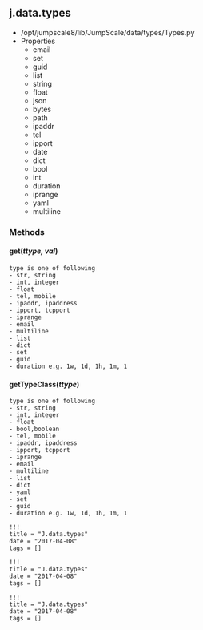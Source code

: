 <!-- toc -->
## j.data.types

- /opt/jumpscale8/lib/JumpScale/data/types/Types.py
- Properties
    - email
    - set
    - guid
    - list
    - string
    - float
    - json
    - bytes
    - path
    - ipaddr
    - tel
    - ipport
    - date
    - dict
    - bool
    - int
    - duration
    - iprange
    - yaml
    - multiline

### Methods

#### get(*ttype, val*) 

```
type is one of following
- str, string
- int, integer
- float
- tel, mobile
- ipaddr, ipaddress
- ipport, tcpport
- iprange
- email
- multiline
- list
- dict
- set
- guid
- duration e.g. 1w, 1d, 1h, 1m, 1

```

#### getTypeClass(*ttype*) 

```
type is one of following
- str, string
- int, integer
- float
- bool,boolean
- tel, mobile
- ipaddr, ipaddress
- ipport, tcpport
- iprange
- email
- multiline
- list
- dict
- yaml
- set
- guid
- duration e.g. 1w, 1d, 1h, 1m, 1

```


```
!!!
title = "J.data.types"
date = "2017-04-08"
tags = []
```

```
!!!
title = "J.data.types"
date = "2017-04-08"
tags = []
```

```
!!!
title = "J.data.types"
date = "2017-04-08"
tags = []
```
